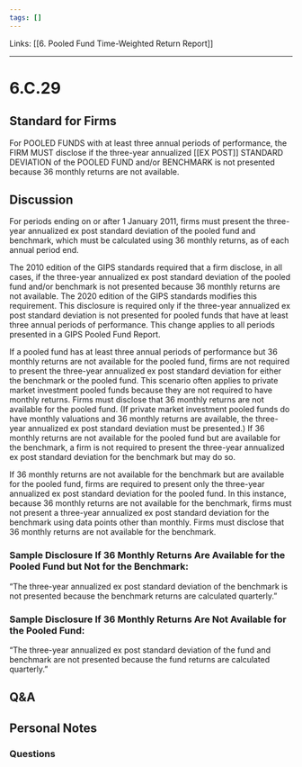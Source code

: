 ```yaml
---
tags: []
---
```

Links: [[6. Pooled Fund Time-Weighted Return Report]]
___
# 6.C.29
## Standard for Firms
For POOLED FUNDS with at least three annual periods of performance, the FIRM MUST disclose if the three-year annualized [[EX POST]] STANDARD DEVIATION of the POOLED FUND and/or BENCHMARK is not presented because 36 monthly returns are not available.
## Discussion
For periods ending on or after 1 January 2011, firms must present the three-year annualized ex post standard deviation of the pooled fund and benchmark, which must be calculated using 36 monthly returns, as of each annual period end.

The 2010 edition of the GIPS standards required that a firm disclose, in all cases, if the three-year annualized ex post standard deviation of the pooled fund and/or benchmark is not presented because 36 monthly returns are not available. The 2020 edition of the GIPS standards modifies this requirement. This disclosure is required only if the three-year annualized ex post standard deviation is not presented for pooled funds that have at least three annual periods of performance. This change applies to all periods presented in a GIPS Pooled Fund Report.

If a pooled fund has at least three annual periods of performance but 36 monthly returns are not available for the pooled fund, firms are not required to present the three-year annualized ex post standard deviation for either the benchmark or the pooled fund. This scenario often applies to private market investment pooled funds because they are not required to have monthly returns. Firms must disclose that 36 monthly returns are not available for the pooled fund. (If private market investment pooled funds do have monthly valuations and 36 monthly returns are available, the three-year annualized ex post standard deviation must be presented.) If 36 monthly returns are not available for the pooled fund but are available for the benchmark, a firm is not required to present the three-year annualized ex post standard deviation for the benchmark but may do so.

If 36 monthly returns are not available for the benchmark but are available for the pooled fund, firms are required to present only the three-year annualized ex post standard deviation for the pooled fund. In this instance, because 36 monthly returns are not available for the benchmark, firms must not present a three-year annualized ex post standard deviation for the benchmark using data points other than monthly. Firms must disclose that 36 monthly returns are not available for the benchmark.
### Sample Disclosure If 36 Monthly Returns Are Available for the Pooled Fund but Not for the Benchmark:
“The three-year annualized ex post standard deviation of the benchmark is not presented because the benchmark returns are calculated quarterly.”
### Sample Disclosure If 36 Monthly Returns Are Not Available for the Pooled Fund:
“The three-year annualized ex post standard deviation of the fund and benchmark are not presented because the fund returns are calculated quarterly.”
## Q&A

## Personal Notes

### Questions